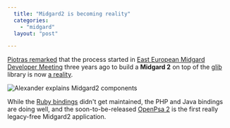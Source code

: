 ```yaml
---
  title: "Midgard2 is becoming reality"
  categories: 
    - "midgard"
  layout: "post"

---
```

[Piotras remarked][1] that the process started in [East European Midgard Developer Meeting][2] three years ago to build a __Midgard 2__ on top of the [glib][3] library is now [a reality][4].

![Alexander explains Midgard2 components](https://s3.eu-central-1.amazonaws.com/bergie-iki-fi/Alexander_explains_Midgard2.jpg)

While the [Ruby bindings][5] didn't get maintained, the PHP and Java bindings are doing well, and the soon-to-be-released [OpenPsa 2][6] is the first really legacy-free Midgard2 application.

[1]: http://www.nemein.com/people/piotras/midgard2-started-here.html
[2]: http://www.midgard-project.org/community/events/3716b7a2a63e8535f1909b3359f18e69.html
[3]: http://www.gtk.org/tutorial/c2044.html
[4]: http://www.midgard-project.org/documentation/midgard-core/
[5]: http://www.midgard-project.org/discussion/developer-forum/8d5665a6-5225-40c0-92c8-6d6f3330ffbd-nemein-com/
[6]: http://www.openpsa.org/version2/
